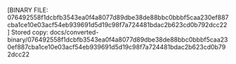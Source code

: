 [BINARY FILE: 076492558f1dcbfb3543ea0f4a8077d89dbe38de88bbc0bbbf5caa230ef887cba1ce10e03acf54eb939691d5d19c98f7a724481bdac2b623cd0b792dcc22]
Stored copy: docs/converted-binary/076492558f1dcbfb3543ea0f4a8077d89dbe38de88bbc0bbbf5caa230ef887cba1ce10e03acf54eb939691d5d19c98f7a724481bdac2b623cd0b792dcc22
